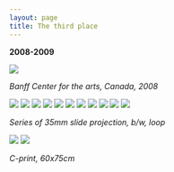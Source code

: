 ```yaml
---
layout: page
title: The third place
---
```


**2008-2009**

<img src="/public/Screen Shot 2018-03-07 at 14.16.22.png">

_Banff Center for the arts, Canada, 2008_

<img src="/public/Screen Shot 2018-03-07 at 11.43.36.png">

<img src="/public/01casco_submarino+fumo_focado.jpg">

<img src="/public/02arvore sombra Kopie.jpg">

<img src="/public/03hinterhof.jpg">

<img src="/public/07ceu buraco Kopie.jpg">

<img src="/public/08 paisagemUSA+feixe luz Kopie.jpg">

<img src="/public/14 afeganistao 2+ 3Hs-final Kopie.jpg">

<img src="/public/16 monte roxoBNe Kopie.jpg">

<img src="/public/18transportamontes3.jpg">

<img src="/public/15 escombros 1+2maq Kopie.jpg">

<img src="/public/04sugadorgases-2.jpg">

_Series of 35mm slide projection, b/w, loop_

<img src="/public/Screen Shot 2018-03-07 at 11.43.36.png">

<img src="/public/35arvore voa cor.jpg">

_C-print, 60x75cm_
